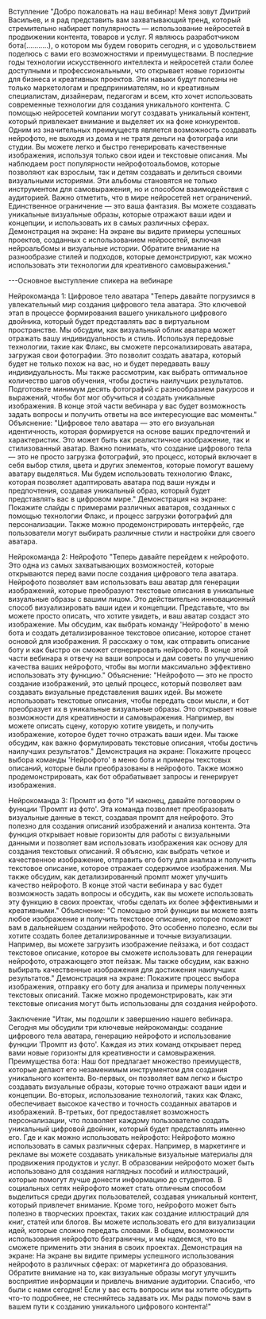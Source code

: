 Вступление
"Добро пожаловать на наш вебинар! Меня зовут Дмитрий Васильев, и я рад представить вам захватывающий тренд, который стремительно набирает популярность — использование нейросетей в продвижении контента, товаров и услуг. Я являюсь разработчиком бота(...........), о котором мы будем говорить сегодня, и с удовольствием поделюсь с вами его возможностями и преимуществами.
В последние годы технологии искусственного интеллекта и нейросетей стали более доступными и профессиональными, что открывает новые горизонты для бизнеса и креативных проектов. Эти навыки будут полезны не только маркетологам и предпринимателям, но и креативным специалистам, дизайнерам, педагогам и всем, кто хочет использовать современные технологии для создания уникального контента.
С помощью нейросетей компании могут создавать уникальный контент, который привлекает внимание и выделяет их на фоне конкурентов. Одним из значительных преимуществ является возможность создавать нейрофото, не выходя из дома и не тратя деньги на фотографа или студии. Вы можете легко и быстро генерировать качественные изображения, используя только свои идеи и текстовые описания. Мы наблюдаем рост популярности нейрофотоальбомов, которые позволяют как взрослым, так и детям создавать и делиться своими визуальными историями. Эти альбомы становятся не только инструментом для самовыражения, но и способом взаимодействия с аудиторией.
Важно отметить, что в мире нейросетей нет ограничений. Единственное ограничение — это ваша фантазия. Вы можете создавать уникальные визуальные образы, которые отражают ваши идеи и концепции, и использовать их в самых различных сферах.
Демонстрация на экране:
На экране вы видите примеры успешных проектов, созданных с использованием нейросетей, включая нейроальбомы и визуальные истории. Обратите внимание на разнообразие стилей и подходов, которые демонстрируют, как можно использовать эти технологии для креативного самовыражения."

---Основное выступление спикера на вебинаре

Нейрокоманда 1: Цифровое тело аватара
"Теперь давайте погрузимся в увлекательный мир создания цифрового тела аватара. Это ключевой этап в процессе формирования вашего уникального цифрового двойника, который будет представлять вас в виртуальном пространстве. Мы обсудим, как визуальный облик аватара может отражать вашу индивидуальность и стиль.
Используя передовые технологии, такие как Флакс, вы сможете персонализировать аватара, загружая свои фотографии. Это позволит создать аватара, который будет не только похож на вас, но и будет передавать вашу индивидуальность. Мы также рассмотрим, как выбрать оптимальное количество шагов обучения, чтобы достичь наилучших результатов. Подготовьте минимум десять фотографий с разнообразием ракурсов и выражений, чтобы бот мог обучиться и создать уникальные изображения. В конце этой части вебинара у вас будет возможность задать вопросы и получить ответы на все интересующие вас моменты."
Объяснение:
"Цифровое тело аватара — это его визуальная идентичность, которая формируется на основе ваших предпочтений и характеристик. Это может быть как реалистичное изображение, так и стилизованный аватар. Важно понимать, что создание цифрового тела — это не просто загрузка фотографий, это процесс, который включает в себя выбор стиля, цвета и других элементов, которые помогут вашему аватару выделяться. Мы будем использовать технологию Флакс, которая позволяет адаптировать аватара под ваши нужды и предпочтения, создавая уникальный образ, который будет представлять вас в цифровом мире."
Демонстрация на экране:
Покажите слайды с примерами различных аватаров, созданных с помощью технологии Флакс, и процесс загрузки фотографий для персонализации. Также можно продемонстрировать интерфейс, где пользователи могут выбирать различные стили и настройки для своего аватара.

Нейрокоманда 2: Нейрофото
"Теперь давайте перейдем к нейрофото. Это одна из самых захватывающих возможностей, которые открываются перед вами после создания цифрового тела аватара. Нейрофото позволяет вам использовать ваш аватар для генерации изображений, которые преобразуют текстовые описания в уникальные визуальные образы с вашим лицом. Это действительно инновационный способ визуализировать ваши идеи и концепции.
Представьте, что вы можете просто описать, что хотите увидеть, и ваш аватар создаст это изображение. Мы обсудим, как выбрать команду 'Нейрофото' в меню бота и создать детализированное текстовое описание, которое станет основой для изображения. Я расскажу о том, как отправить описание боту и как быстро он сможет сгенерировать нейрофото. В конце этой части вебинара я отвечу на ваши вопросы и дам советы по улучшению качества ваших нейрофото, чтобы вы могли максимально эффективно использовать эту функцию."
Объяснение:
"Нейрофото — это не просто создание изображений, это целый процесс, который позволяет вам создавать визуальные представления ваших идей. Вы можете использовать текстовые описания, чтобы передать свои мысли, и бот преобразует их в уникальные визуальные образы. Это открывает новые возможности для креативности и самовыражения. Например, вы можете описать сцену, которую хотите увидеть, и получить изображение, которое будет точно отражать ваши идеи. Мы также обсудим, как важно формулировать текстовые описания, чтобы достичь наилучших результатов."
Демонстрация на экране:
Покажите процесс выбора команды 'Нейрофото' в меню бота и примеры текстовых описаний, которые были преобразованы в нейрофото. Также можно продемонстрировать, как бот обрабатывает запросы и генерирует изображения.

Нейрокоманда 3: Промпт из фото
"И наконец, давайте поговорим о функции 'Промпт из фото'. Эта команда позволяет преобразовать визуальные данные в текст, создавая промпт для нейрофото. Это полезно для создания описаний изображений и анализа контента. Эта функция открывает новые горизонты для работы с визуальными данными и позволяет вам использовать изображения как основу для создания текстовых описаний.
Я объясню, как выбрать четкое и качественное изображение, отправить его боту для анализа и получить текстовое описание, которое отражает содержимое изображения. Мы также обсудим, как детализированный промпт может улучшить качество нейрофото. В конце этой части вебинара у вас будет возможность задать вопросы и обсудить, как вы можете использовать эту функцию в своих проектах, чтобы сделать их более эффективными и креативными."
Объяснение:
"С помощью этой функции вы можете взять любое изображение и получить текстовое описание, которое поможет вам в дальнейшем создании нейрофото. Это особенно полезно, если вы хотите создать более детализированные и точные визуализации. Например, вы можете загрузить изображение пейзажа, и бот создаст текстовое описание, которое вы сможете использовать для генерации нейрофото, отражающего этот пейзаж. Мы также обсудим, как важно выбирать качественные изображения для достижения наилучших результатов."
Демонстрация на экране:
Покажите процесс выбора изображения, отправку его боту для анализа и примеры полученных текстовых описаний. Также можно продемонстрировать, как эти текстовые описания могут быть использованы для создания нейрофото.

Заключение
"Итак, мы подошли к завершению нашего вебинара. Сегодня мы обсудили три ключевые нейрокоманды: создание цифрового тела аватара, генерацию нейрофото и использование функции 'Промпт из фото'. Каждая из этих команд открывает перед вами новые горизонты для креативности и самовыражения.
Преимущества бота:
Наш бот предлагает множество преимуществ, которые делают его незаменимым инструментом для создания уникального контента. Во-первых, он позволяет вам легко и быстро создавать визуальные образы, которые точно отражают ваши идеи и концепции. Во-вторых, использование технологий, таких как Флакс, обеспечивает высокое качество и точность созданных аватаров и изображений. В-третьих, бот предоставляет возможность персонализации, что позволяет каждому пользователю создать уникальный цифровой двойник, который будет представлять именно его.
Где и как можно использовать нейрофото:
Нейрофото можно использовать в самых различных сферах. Например, в маркетинге и рекламе вы можете создавать уникальные визуальные материалы для продвижения продуктов и услуг. В образовании нейрофото может быть использовано для создания наглядных пособий и иллюстраций, которые помогут лучше донести информацию до студентов. В социальных сетях нейрофото может стать отличным способом выделиться среди других пользователей, создавая уникальный контент, который привлечет внимание.
Кроме того, нейрофото может быть полезно в творческих проектах, таких как создание иллюстраций для книг, статей или блогов. Вы можете использовать его для визуализации идей, которые сложно передать словами. В общем, возможности использования нейрофото безграничны, и мы надеемся, что вы сможете применить эти знания в своих проектах.
Демонстрация на экране:
На экране вы видите примеры успешного использования нейрофото в различных сферах: от маркетинга до образования. Обратите внимание на то, как визуальные образы могут улучшить восприятие информации и привлечь внимание аудитории.
Спасибо, что были с нами сегодня! Если у вас есть вопросы или вы хотите обсудить что-то подробнее, не стесняйтесь задавать их. Мы рады помочь вам в вашем пути к созданию уникального цифрового контента!"